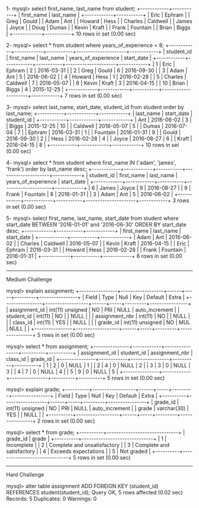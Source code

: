 <!-- 1-Create a list of students showing first and last names only. -->

1-  mysql> select first_name, last_name from student;
+------------+-----------+
| first_name | last_name |
+------------+-----------+
| Eric       | Ephram    |
| Greg       | Gould     |
| Adam       | Ant       |
| Howard     | Hess      |
| Charles    | Caldwell  |
| James      | Joyce     |
| Doug       | Dumas     |
| Kevin      | Kraft     |
| Frank      | Fountain  |
| Brian      | Biggs     |
+------------+-----------+
10 rows in set (0.00 sec)

<!-- 2-Create a list of students with all the columns but only if the student has less than 8 years experience -->

2-  mysql> select * from student where years_of_experience < 8;
+------------+------------+-----------+---------------------+------------+
| student_id | first_name | last_name | years_of_experience | start_date |
+------------+------------+-----------+---------------------+------------+
|          1 | Eric       | Ephram    |                   2 | 2016-03-31 |
|          2 | Greg       | Gould     |                   6 | 2016-09-30 |
|          3 | Adam       | Ant       |                   5 | 2016-06-02 |
|          4 | Howard     | Hess      |                   1 | 2016-02-28 |
|          5 | Charles    | Caldwell  |                   7 | 2016-05-07 |
|          8 | Kevin      | Kraft     |                   3 | 2016-04-15 |
|         10 | Brian      | Biggs     |                   4 | 2015-12-25 |
+------------+------------+-----------+---------------------+------------+
7 rows in set (0.00 sec)

<!-- 3-Create a list of students showing the lastname, startdate, and id columns only and sorted by last_name in ascending sequence -->

3-  mysql> select last_name, start_date, student_id from student order by last_name;
+-----------+------------+------------+
| last_name | start_date | student_id |
+-----------+------------+------------+
| Ant       | 2016-06-02 |          3 |
| Biggs     | 2015-12-25 |         10 |
| Caldwell  | 2016-05-07 |          5 |
| Dumas     | 2016-07-04 |          7 |
| Ephram    | 2016-03-31 |          1 |
| Fountain  | 2016-01-31 |          9 |
| Gould     | 2016-09-30 |          2 |
| Hess      | 2016-02-28 |          4 |
| Joyce     | 2016-08-27 |          6 |
| Kraft     | 2016-04-15 |          8 |
+-----------+------------+------------+
10 rows in set (0.00 sec)

<!-- 4-Create a list of students showing all columns but only if the student first name is Adam, James, or Frank and sort them in last_name descending sequence. -->

4-  mysql> select * from student where first_name IN ('adam', 'james', 'frank') order by last_name desc;
+------------+------------+-----------+---------------------+------------+
| student_id | first_name | last_name | years_of_experience | start_date |
+------------+------------+-----------+---------------------+------------+
|          6 | James      | Joyce     |                   9 | 2016-08-27 |
|          9 | Frank      | Fountain  |                   8 | 2016-01-31 |
|          3 | Adam       | Ant       |                   5 | 2016-06-02 |
+------------+------------+-----------+---------------------+------------+
3 rows in set (0.00 sec)

<!-- 5-Create a list of students showing firstname, lastname and startdate where the startdate is between Jan 1, 2016 and June 30, 2016 and order the list by descending start_date sequence. -->

5-  mysql> select first_name, last_name, start_date from student where start_date BETWEEN '2016-01-01' and '2016-06-30' ORDER BY start_date desc;
+------------+-----------+------------+
| first_name | last_name | start_date |
+------------+-----------+------------+
| Adam       | Ant       | 2016-06-02 |
| Charles    | Caldwell  | 2016-05-07 |
| Kevin      | Kraft     | 2016-04-15 |
| Eric       | Ephram    | 2016-03-31 |
| Howard     | Hess      | 2016-02-28 |
| Frank      | Fountain  | 2016-01-31 |
+------------+-----------+------------+
6 rows in set (0.00 sec)


--------------------------------------
Medium Challenge

mysql> explain assignment;
+----------------+------------------+------+-----+---------+----------------+
| Field          | Type             | Null | Key | Default | Extra          |
+----------------+------------------+------+-----+---------+----------------+
| assignment_id  | int(11) unsigned | NO   | PRI | NULL    | auto_increment |
| student_id     | int(11)          | NO   |     | NULL    |                |
| assignment_nbr | int(11)          | NO   |     | NULL    |                |
| class_id       | int(11)          | YES  |     | NULL    |                |
| grade_id       | int(11) unsigned | NO   | MUL | NULL    |                |
+----------------+------------------+------+-----+---------+----------------+
5 rows in set (0.00 sec)

mysql> select * from assignment;
+---------------+------------+----------------+----------+----------+
| assignment_id | student_id | assignment_nbr | class_id | grade_id |
+---------------+------------+----------------+----------+----------+
|             1 |          2 |              0 |     NULL |        1 |
|             2 |          4 |              0 |     NULL |        2 |
|             3 |          3 |              0 |     NULL |        3 |
|             4 |          7 |              0 |     NULL |        4 |
|             5 |          9 |              0 |     NULL |        5 |
+---------------+------------+----------------+----------+----------+
5 rows in set (0.00 sec)

mysql> explain grade;
+----------+------------------+------+-----+---------+----------------+
| Field    | Type             | Null | Key | Default | Extra          |
+----------+------------------+------+-----+---------+----------------+
| grade_id | int(11) unsigned | NO   | PRI | NULL    | auto_increment |
| grade    | varchar(30)      | YES  |     | NULL    |                |
+----------+------------------+------+-----+---------+----------------+
2 rows in set (0.00 sec)

mysql> select * from grade;
+----------+------------------------------+
| grade_id | grade                        |
+----------+------------------------------+
|        1 | Incomplete                   |
|        2 | Complete and unsatisfactory  |
|        3 | Complete and satisfactory    |
|        4 | Exceeds expectations         |
|        5 | Not graded                   |
+----------+------------------------------+
5 rows in set (0.00 sec)

------------------------------------------
Hard Challenge

mysql> alter table assignment ADD FOREIGN KEY (student_id) REFERENCES student(student_id);
Query OK, 5 rows affected (0.02 sec)
Records: 5  Duplicates: 0  Warnings: 0

